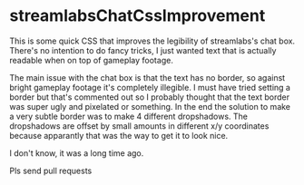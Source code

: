 # streamlabsChatCssImprovement

This is some quick CSS that improves the legibility of streamlabs's chat box. There's no intention to do fancy tricks, I just wanted text that is actually readable when on top of gameplay footage.

The main issue with the chat box is that the text has no border, so against bright gameplay footage it's completely illegible. I must have tried setting a border but that's commented out so I probably thought that the text border was super ugly and pixelated or something. In the end the solution to make a very subtle border was to make 4 different dropshadows. The dropshadows are offset by small amounts in different x/y coordinates because apparantly that was the way to get it to look nice.

I don't know, it was a long time ago.

Pls send pull requests
